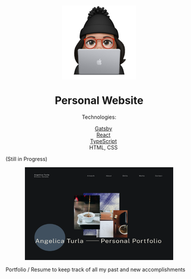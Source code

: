 <div align="center">
  <img align="center" src="https://github.com/gelicamarie/gelicamarie.github.io/blob/main/src/content/Animoji.png" width="200" height="200">
  <h1> Personal Website </h1>
  <p> Technologies:  </p>
  <ul type="none">
    <li> <a href= "https://www.gatsbyjs.com/">Gatsby </a></li> 
    <li> <a href="https://reactjs.org/">React</a></li>
    <li> <a href="https://www.typescriptlang.org/"> TypeScript</a> </li>
    <li> HTML, CSS </li>
  <ul>

</div>
    (Still in Progress)
    <p align="center">
    <img src="https://github.com/gelicamarie/gelicamarie.github.io/blob/main/src/content/demo.png" width="400" height="250">
    </p>
    <p> Portfolio / Resume to keep track of all my past and new accomplishments

